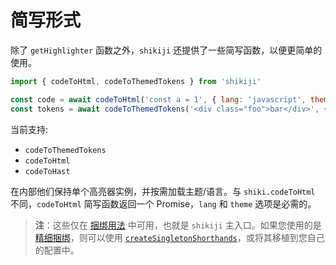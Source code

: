 # 简写形式

除了 `getHighlighter` 函数之外，`shikiji` 还提供了一些简写函数，以便更简单的使用。

```js
import { codeToHtml, codeToThemedTokens } from 'shikiji'

const code = await codeToHtml('const a = 1', { lang: 'javascript', theme: 'nord' })
const tokens = await codeToThemedTokens('<div class="foo">bar</div>', { lang: 'html', theme: 'min-dark' })
```

当前支持:

- `codeToThemedTokens`
- `codeToHtml`
- `codeToHast`

在内部他们保持单个高亮器实例，并按需加载主题/语言。与 `shiki.codeToHtml` 不同，`codeToHtml` 简写函数返回一个 Promise，`lang` 和 `theme` 选项是必需的。

> **注**：这些仅在 [捆绑用法](/guide/install#bundled-usage) 中可用，也就是 `shikiji` 主入口。如果您使用的是 [精细捆绑](/guide/install#fine-grained-bundle)，则可以使用 [`createSingletonShorthands`](https://github.com/antfu/shikiji/blob/main/packages/shikiji/src/core/bundle-factory.ts)，或将其移植到您自己的配置中。
